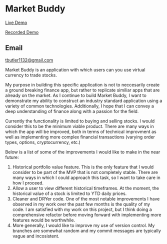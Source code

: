 # Market Buddy  

[Live Demo](https://eloquent-hamilton-1cc3f5.netlify.app)

[Recorded Demo](https://youtu.be/AgCsgbkwLh0)


## Email
tbutler1132@gmail.com
  
  Market Buddy is an application with which users can you use virtual currency to trade stocks. 

  My purpose in building this specific application is not to neccesarily create a ground breaking finance app, but rather to replicate similiar apps that are already on the market. As I continue to build Market Buddy, I want to demonstrate my ability to construct an industry standard application using a variety of common technologies. Additionally, I hope that I can convey a deep understanding of finance along with a passion for the field.

  Currently the functionality is limited to buying and selling stocks. I would consider this to be the minimum viable product. There are many ways in which the app will be improved, both in terms of technical improvment as well as implementing more complex financial transactions (varying order types, options, cryptocurrency, etc.)
  
 Below is a list of some of the improvements I would like to make in the near future:

1. Historical portfolio value feature. This is the only feature that I would consider to be part of the MVP that is not completely stable. There are many ways in which I could approach this task, so I want to take care in how I proceed.
2. Allow a user to view different historical timeframes. At the moment, the historical value of a stock is limited to YTD daily prices.
3. Cleaner and DRYer code. One of the most notable improvements I have observed in my work over the past few months is the quality of my code. I am satisfied with my work on this project, but I think doing a comprehensive refactor before moving forward with implementing more features would be worthwhile.
4. More generally, I would like to improve my use of version control. My branches are somewhat random and my commit messages are typically vague and incosistent.



